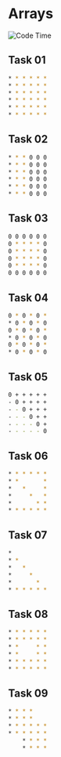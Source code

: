 # Arrays

![Code Time](https://img.shields.io/endpoint?style=flat&url=https://codetime-api.datreks.com/badge/870?logoColor=white%26project=SolutionToProblems%26recentMS=0%26showProject=false)

## Task 01

```bash   
* * * * * *
* * * * * *
* * * * * *
* * * * * *
* * * * * *
* * * * * *
```
## Task 02

```bash      
* * * 0 0 0
* * * 0 0 0
* * * 0 0 0
* * * 0 0 0
* * * 0 0 0
* * * 0 0 0
```

## Task 03
```bash      
0 0 0 0 0 0
0 * * * * 0
0 * * * * 0
0 * * * * 0
0 * * * * 0
0 0 0 0 0 0
```

## Task 04
```bash      
0 * 0 * 0 *
* 0 * 0 * 0
0 * 0 * 0 *
* 0 * 0 * 0
0 * 0 * 0 *
* 0 * 0 * 0
```

## Task 05
```bash      
0 + + + + +
- 0 + + + +
- - 0 + + +
- - - 0 + +
- - - - 0 +
- - - - - 0
```

## Task 06
```bash
* * * * * *
* *       *
*   *     *
*     *   *
*       * *
* * * * * *
```

## Task 07
```bash
*
* *
*   *
*     *
*       *
* * * * * *
```

## Task 08
```bash
* * * * * *
* * * * * *
* *     * *
* *     * *
* * * * * *
* * * * * *
```

## Task 09

```bash
* * * *
* * * *
* * * * * *
* * * * * *
    * * * *
    * * * *
```